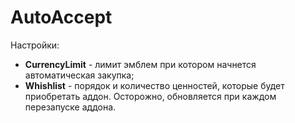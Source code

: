 # AutoAccept
Настройки:
- **CurrencyLimit** - лимит эмблем при котором начнется автоматическая закупка;
- **Whishlist** - порядок и количество ценностей, которые будет приобретать аддон. Осторожно, обновляется при каждом перезапуске аддона.
